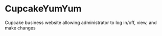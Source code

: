 # CupcakeYumYum
Cupcake business website allowing administrator to log in/off, view, and make changes
